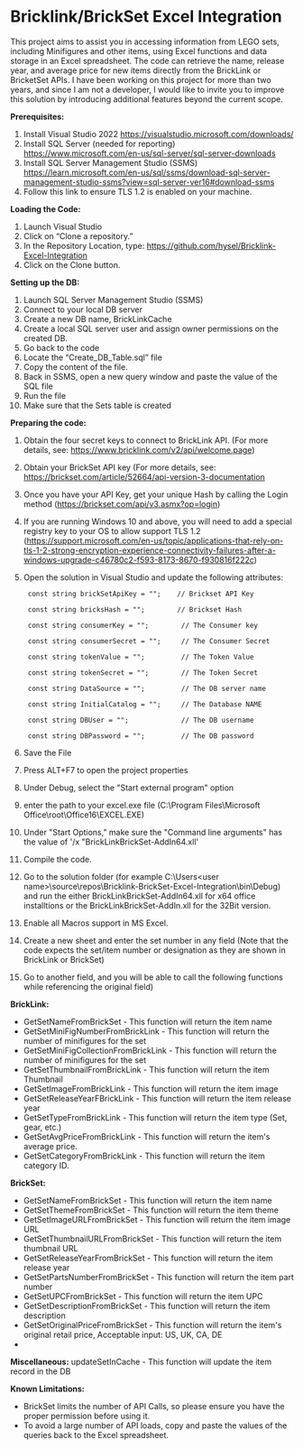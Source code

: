 # Bricklink/BrickSet Excel Integration
This project aims to assist you in accessing information from LEGO sets, including Minifigures and other items, using Excel functions and data storage in an Excel spreadsheet. The code can retrieve the name, release year, and average price for new items directly from the BrickLink or BricketSet APIs. I have been working on this project for more than two years, and since I am not a developer, I would like to invite you to improve this solution by introducing additional features beyond the current scope.

**Prerequisites:**


1) Install Visual Studio 2022 https://visualstudio.microsoft.com/downloads/
2) Install SQL Server (needed for reporting) https://www.microsoft.com/en-us/sql-server/sql-server-downloads
3) Install SQL Server Management Studio (SSMS) https://learn.microsoft.com/en-us/sql/ssms/download-sql-server-management-studio-ssms?view=sql-server-ver16#download-ssms
4) Follow this link to ensure TLS 1.2 is enabled on your machine.

**Loading the Code:**
1) Launch Visual Studio
2) Click on “Clone a repository.”
3) In the Repository Location, type: https://github.com/hysel/Bricklink-Excel-Integration
4) Click on the Clone button.

**Setting up the DB:**

1) Launch SQL Server Management Studio (SSMS)
2) Connect to your local DB server
3) Create a new DB name, BrickLinkCache
4) Create a local SQL server user and assign owner permissions on the created DB.
5) Go back to the code
6) Locate the “Create_DB_Table.sql” file
7) Copy the content of the file.
8) Back in SSMS, open a new query window and paste the value of the SQL file
9) Run the file
10) Make sure that the Sets table is created

**Preparing the code:**

1) Obtain the four secret keys to connect to BrickLink API. (For more details, see: https://www.bricklink.com/v2/api/welcome.page)
2) Obtain your BrickSet API key (For more details, see: https://brickset.com/article/52664/api-version-3-documentation
3) Once you have your API Key, get your unique Hash by calling the Login method (https://brickset.com/api/v3.asmx?op=login)
4) If you are running Windows 10 and above, you will need to add a special registry key to your OS to allow support TLS 1.2 (https://support.microsoft.com/en-us/topic/applications-that-rely-on-tls-1-2-strong-encryption-experience-connectivity-failures-after-a-windows-upgrade-c46780c2-f593-8173-8670-f930816f222c)
5) Open the solution in Visual Studio and update the following attributes:
        
        const string brickSetApiKey = "";    // Brickset API Key

        const string bricksHash = "";        // Brickset Hash
   
        const string consumerKey = "";        // The Consumer key
        
        const string consumerSecret = "";     // The Consumer Secret
        
        const string tokenValue = "";         // The Token Value
        
        const string tokenSecret = "";        // The Token Secret               
        
        const string DataSource = "";         // The DB server name
        
        const string InitialCatalog = "";     // The Database NAME
        
        const string DBUser = "";             // The DB username
        
        const string DBPassword = "";         // The DB password
        

7) Save the File
8) Press ALT+F7 to open the project properties
9) Under Debug, select the "Start external program" option
10) enter the path to your excel.exe file (C:\Program Files\Microsoft Office\root\Office16\EXCEL.EXE)
11) Under "Start Options," make sure the "Command line arguments" has the value of '/x "BrickLinkBrickSet-AddIn64.xll'
12) Compile the code.
13) Go to the solution folder (for example C:\Users\<user name>\source\repos\Bricklink-BrickSet-Excel-Integration\bin\Debug) and run the either BrickLinkBrickSet-AddIn64.xll for x64 office installtions or the BrickLinkBrickSet-AddIn.xll for the 32Bit version.
14) Enable all Macros support in MS Excel.
15) Create a new sheet and enter the set number in any field (Note that the code expects the set/item number or designation as they are shown in BrickLink or BrickSet)
16) Go to another field, and you will be able to call the following functions while referencing the original field)

**BrickLink:**
- GetSetNameFromBrickSet - This function will return the item name
- GetSetMiniFigNumberFromBrickLink - This function will return the number of minifigures for the set
- GetSetMiniFigCollectionFromBrickLink - This function will return the number of minifigures for the set
- GetSetThumbnailFromBrickLink - This function will return the item Thumbnail
- GetSetImageFromBrickLink - This function will return the item image
- GetSetReleaseYearFBrickLink - This function will return the item release year
- GetSetTypeFromBrickLink - This function will return the item type (Set, gear, etc.)
- GetSetAvgPriceFromBrickLink - This function will return the item's average price.
- GetSetCategoryFromBrickLink - This function will return the item category ID.

**BrickSet:**
- GetSetNameFromBrickSet - This function will return the item name
- GetSetThemeFromBrickSet - This function will return the item theme
- GetSetImageURLFromBrickSet - This function will return the item image URL
- GetSetThumbnailURLFromBrickSet - This function will return the item thumbnail URL
- GetSetReleaseYearFromBrickSet - This function will return the item release year
- GetSetPartsNumberFromBrickSet - This function will return the item part number
- GetSetUPCFromBrickSet - This function will return the item UPC
- GetSetDescriptionFromBrickSet - This function will return the item description
- GetSetOriginalPriceFromBrickSet - This function will return the item's original retail price, Acceptable input: US, UK, CA, DE
- 
**Miscellaneous:**
updateSetInCache - This function will update the item record in the DB

**Known Limitations:**
- BrickSet limits the number of API Calls, so please ensure you have the proper permission before using it.
- To avoid a large number of API loads, copy and paste the values of the queries back to the Excel spreadsheet.



